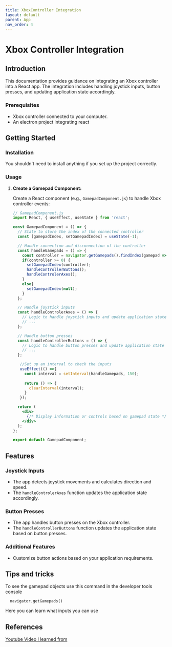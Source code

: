 ```yaml
---
title: XboxController Integration
layout: default
parent: App
nav_order: 4
---
```



# Xbox Controller Integration

## Introduction

This documentation provides guidance on integrating an Xbox controller into a React app. The integration includes handling joystick inputs, button presses, and updating application state accordingly.

### Prerequisites

- Xbox controller connected to your computer.
- An electron project integrating react

## Getting Started

### Installation

You shouldn't need to install anything if you set up the project correctly.

### Usage

1. **Create a Gamepad Component:**

   Create a React component (e.g., `GamepadComponent.js`) to handle Xbox controller events:

   ```jsx
   // GamepadComponent.js
   import React, { useEffect, useState } from 'react';

   const GamepadComponent = () => {
     // State to store the index of the connected controller
     const [gamepadIndex, setGamepadIndex] = useState(-1);

     // Handle connection and disconnection of the controller
     const handleGamepads = () => {
       const controller = navigator.getGamepads().findIndex(gamepad => gamepad != null);
       if(controller >= 0) {
         setGamepadIndex(controller);
         handleControllerButtons();
         handleControlerAxes();
       }
       else{
         setGamepadIndex(null);
       }
     };

     // Handle joystick inputs
     const handleControlerAxes = () => {
       // Logic to handle joystick inputs and update application state
       // ...
     };

     // Handle button presses
     const handleControllerButtons = () => {
       // Logic to handle button presses and update application state
       // ...
     };

      //Set up an interval to check the inputs
      useEffect(() =>{
        const interval = setInterval(handleGamepads, 150);
    
        return () => {
          clearInterval(interval);
        }
      });

     return (
       <div>
         {/* Display information or controls based on gamepad state */}
       </div>
     );
   };

   export default GamepadComponent;
   ```


## Features

### Joystick Inputs

- The app detects joystick movements and calculates direction and speed.
- The `handleControlerAxes` function updates the application state accordingly.

### Button Presses

- The app handles button presses on the Xbox controller.
- The `handleControllerButtons` function updates the application state based on button presses.

### Additional Features

- Customize button actions based on your application requirements.

## Tips and tricks

To see the gamepad objects use this command in the developer tools console


      navigator.getGamepads()


Here you can learn what inputs you can use
## References
[Youtube Video I learned from](https://www.youtube.com/watch?v=UPaKoTfqk8k)
